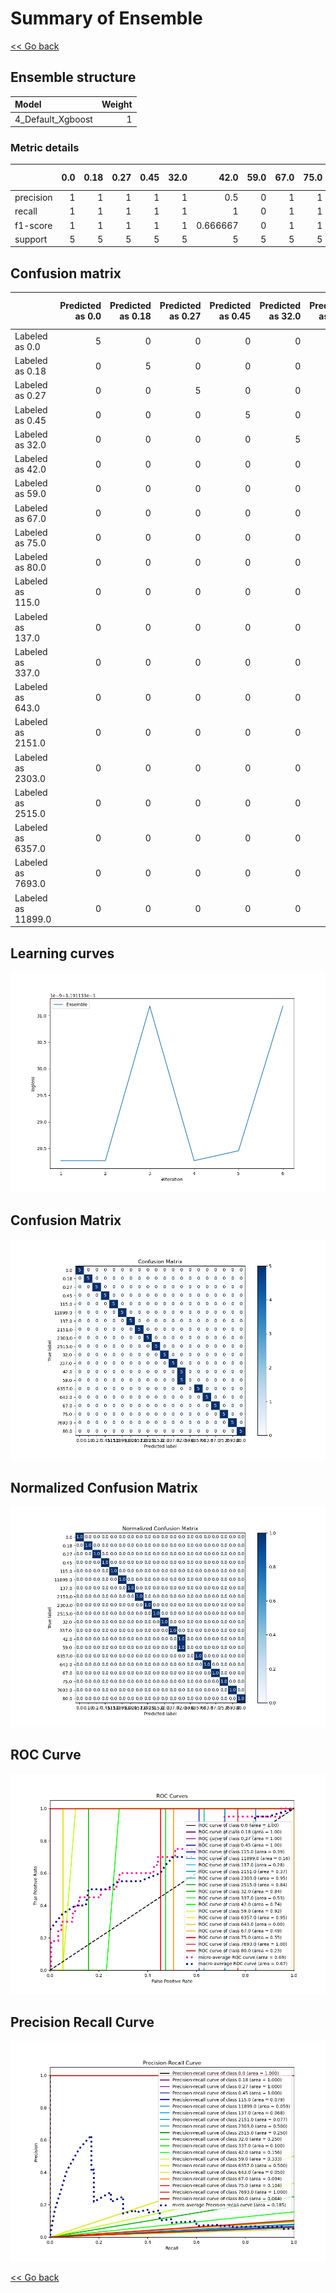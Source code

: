 # Summary of Ensemble

[<< Go back](../README.md)


## Ensemble structure
| Model             |   Weight |
|:------------------|---------:|
| 4_Default_Xgboost |        1 |

### Metric details
|           |   0.0 |   0.18 |   0.27 |   0.45 |   32.0 |     42.0 |   59.0 |   67.0 |   75.0 |   80.0 |   115.0 |   137.0 |   337.0 |   643.0 |   2151.0 |   2303.0 |   2515.0 |   6357.0 |   7693.0 |   11899.0 |   accuracy |   macro avg |   weighted avg |   logloss |
|:----------|------:|-------:|-------:|-------:|-------:|---------:|-------:|-------:|-------:|-------:|--------:|--------:|--------:|--------:|---------:|---------:|---------:|---------:|---------:|----------:|-----------:|------------:|---------------:|----------:|
| precision |     1 |      1 |      1 |      1 |      1 | 0.5      |      0 |      1 |      1 |      1 |       1 |       1 |       1 |       1 |        1 |        1 |        1 |        1 |        1 |         1 |       0.95 |    0.925    |       0.925    |  0.119113 |
| recall    |     1 |      1 |      1 |      1 |      1 | 1        |      0 |      1 |      1 |      1 |       1 |       1 |       1 |       1 |        1 |        1 |        1 |        1 |        1 |         1 |       0.95 |    0.95     |       0.95     |  0.119113 |
| f1-score  |     1 |      1 |      1 |      1 |      1 | 0.666667 |      0 |      1 |      1 |      1 |       1 |       1 |       1 |       1 |        1 |        1 |        1 |        1 |        1 |         1 |       0.95 |    0.933333 |       0.933333 |  0.119113 |
| support   |     5 |      5 |      5 |      5 |      5 | 5        |      5 |      5 |      5 |      5 |       5 |       5 |       5 |       5 |        5 |        5 |        5 |        5 |        5 |         5 |       0.95 |  100        |     100        |  0.119113 |


## Confusion matrix
|                    |   Predicted as 0.0 |   Predicted as 0.18 |   Predicted as 0.27 |   Predicted as 0.45 |   Predicted as 32.0 |   Predicted as 42.0 |   Predicted as 59.0 |   Predicted as 67.0 |   Predicted as 75.0 |   Predicted as 80.0 |   Predicted as 115.0 |   Predicted as 137.0 |   Predicted as 337.0 |   Predicted as 643.0 |   Predicted as 2151.0 |   Predicted as 2303.0 |   Predicted as 2515.0 |   Predicted as 6357.0 |   Predicted as 7693.0 |   Predicted as 11899.0 |
|:-------------------|-------------------:|--------------------:|--------------------:|--------------------:|--------------------:|--------------------:|--------------------:|--------------------:|--------------------:|--------------------:|---------------------:|---------------------:|---------------------:|---------------------:|----------------------:|----------------------:|----------------------:|----------------------:|----------------------:|-----------------------:|
| Labeled as 0.0     |                  5 |                   0 |                   0 |                   0 |                   0 |                   0 |                   0 |                   0 |                   0 |                   0 |                    0 |                    0 |                    0 |                    0 |                     0 |                     0 |                     0 |                     0 |                     0 |                      0 |
| Labeled as 0.18    |                  0 |                   5 |                   0 |                   0 |                   0 |                   0 |                   0 |                   0 |                   0 |                   0 |                    0 |                    0 |                    0 |                    0 |                     0 |                     0 |                     0 |                     0 |                     0 |                      0 |
| Labeled as 0.27    |                  0 |                   0 |                   5 |                   0 |                   0 |                   0 |                   0 |                   0 |                   0 |                   0 |                    0 |                    0 |                    0 |                    0 |                     0 |                     0 |                     0 |                     0 |                     0 |                      0 |
| Labeled as 0.45    |                  0 |                   0 |                   0 |                   5 |                   0 |                   0 |                   0 |                   0 |                   0 |                   0 |                    0 |                    0 |                    0 |                    0 |                     0 |                     0 |                     0 |                     0 |                     0 |                      0 |
| Labeled as 32.0    |                  0 |                   0 |                   0 |                   0 |                   5 |                   0 |                   0 |                   0 |                   0 |                   0 |                    0 |                    0 |                    0 |                    0 |                     0 |                     0 |                     0 |                     0 |                     0 |                      0 |
| Labeled as 42.0    |                  0 |                   0 |                   0 |                   0 |                   0 |                   5 |                   0 |                   0 |                   0 |                   0 |                    0 |                    0 |                    0 |                    0 |                     0 |                     0 |                     0 |                     0 |                     0 |                      0 |
| Labeled as 59.0    |                  0 |                   0 |                   0 |                   0 |                   0 |                   5 |                   0 |                   0 |                   0 |                   0 |                    0 |                    0 |                    0 |                    0 |                     0 |                     0 |                     0 |                     0 |                     0 |                      0 |
| Labeled as 67.0    |                  0 |                   0 |                   0 |                   0 |                   0 |                   0 |                   0 |                   5 |                   0 |                   0 |                    0 |                    0 |                    0 |                    0 |                     0 |                     0 |                     0 |                     0 |                     0 |                      0 |
| Labeled as 75.0    |                  0 |                   0 |                   0 |                   0 |                   0 |                   0 |                   0 |                   0 |                   5 |                   0 |                    0 |                    0 |                    0 |                    0 |                     0 |                     0 |                     0 |                     0 |                     0 |                      0 |
| Labeled as 80.0    |                  0 |                   0 |                   0 |                   0 |                   0 |                   0 |                   0 |                   0 |                   0 |                   5 |                    0 |                    0 |                    0 |                    0 |                     0 |                     0 |                     0 |                     0 |                     0 |                      0 |
| Labeled as 115.0   |                  0 |                   0 |                   0 |                   0 |                   0 |                   0 |                   0 |                   0 |                   0 |                   0 |                    5 |                    0 |                    0 |                    0 |                     0 |                     0 |                     0 |                     0 |                     0 |                      0 |
| Labeled as 137.0   |                  0 |                   0 |                   0 |                   0 |                   0 |                   0 |                   0 |                   0 |                   0 |                   0 |                    0 |                    5 |                    0 |                    0 |                     0 |                     0 |                     0 |                     0 |                     0 |                      0 |
| Labeled as 337.0   |                  0 |                   0 |                   0 |                   0 |                   0 |                   0 |                   0 |                   0 |                   0 |                   0 |                    0 |                    0 |                    5 |                    0 |                     0 |                     0 |                     0 |                     0 |                     0 |                      0 |
| Labeled as 643.0   |                  0 |                   0 |                   0 |                   0 |                   0 |                   0 |                   0 |                   0 |                   0 |                   0 |                    0 |                    0 |                    0 |                    5 |                     0 |                     0 |                     0 |                     0 |                     0 |                      0 |
| Labeled as 2151.0  |                  0 |                   0 |                   0 |                   0 |                   0 |                   0 |                   0 |                   0 |                   0 |                   0 |                    0 |                    0 |                    0 |                    0 |                     5 |                     0 |                     0 |                     0 |                     0 |                      0 |
| Labeled as 2303.0  |                  0 |                   0 |                   0 |                   0 |                   0 |                   0 |                   0 |                   0 |                   0 |                   0 |                    0 |                    0 |                    0 |                    0 |                     0 |                     5 |                     0 |                     0 |                     0 |                      0 |
| Labeled as 2515.0  |                  0 |                   0 |                   0 |                   0 |                   0 |                   0 |                   0 |                   0 |                   0 |                   0 |                    0 |                    0 |                    0 |                    0 |                     0 |                     0 |                     5 |                     0 |                     0 |                      0 |
| Labeled as 6357.0  |                  0 |                   0 |                   0 |                   0 |                   0 |                   0 |                   0 |                   0 |                   0 |                   0 |                    0 |                    0 |                    0 |                    0 |                     0 |                     0 |                     0 |                     5 |                     0 |                      0 |
| Labeled as 7693.0  |                  0 |                   0 |                   0 |                   0 |                   0 |                   0 |                   0 |                   0 |                   0 |                   0 |                    0 |                    0 |                    0 |                    0 |                     0 |                     0 |                     0 |                     0 |                     5 |                      0 |
| Labeled as 11899.0 |                  0 |                   0 |                   0 |                   0 |                   0 |                   0 |                   0 |                   0 |                   0 |                   0 |                    0 |                    0 |                    0 |                    0 |                     0 |                     0 |                     0 |                     0 |                     0 |                      5 |

## Learning curves
![Learning curves](learning_curves.png)
## Confusion Matrix

![Confusion Matrix](confusion_matrix.png)


## Normalized Confusion Matrix

![Normalized Confusion Matrix](confusion_matrix_normalized.png)


## ROC Curve

![ROC Curve](roc_curve.png)


## Precision Recall Curve

![Precision Recall Curve](precision_recall_curve.png)



[<< Go back](../README.md)
